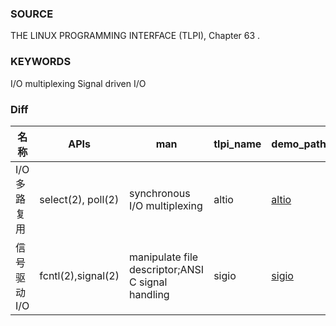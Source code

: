 ### SOURCE
THE LINUX PROGRAMMING INTERFACE (TLPI), Chapter 63 .

### KEYWORDS
I/O multiplexing
Signal driven I/O

### Diff
|名称		|APIs			|man							|tlpi_name	|demo_path|
|--|--|--|--|--|
|I/O多路复用	|select(2), poll(2)	|synchronous I/O multiplexing				|altio		|[altio](/80-userspace_programming/io/altio)|
|信号驱动I/O	|fcntl(2),signal(2)  	|manipulate file descriptor;ANSI C signal handling	|sigio		|[sigio](/80-userspace_programming/io/sigio)|


